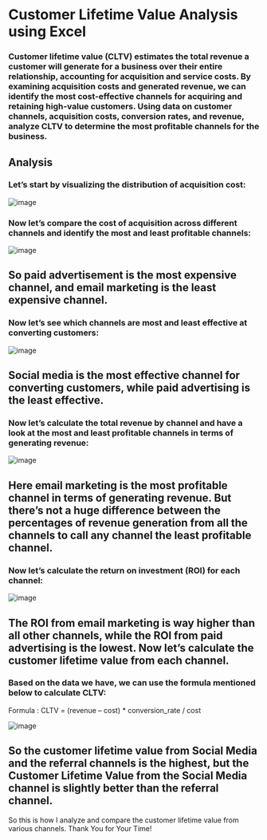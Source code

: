 # Customer Lifetime Value Analysis using Excel

### Customer lifetime value (CLTV) estimates the total revenue a customer will generate for a business over their entire relationship, accounting for acquisition and service costs. By examining acquisition costs and generated revenue, we can identify the most cost-effective channels for acquiring and retaining high-value customers. Using data on customer channels, acquisition costs, conversion rates, and revenue, analyze CLTV to determine the most profitable channels for the business.

## Analysis

### Let’s start by visualizing the distribution of acquisition cost:
![image](https://github.com/Siddhant1803/Customer-Lifetime-Value-Analysis/assets/127285389/1ba5c393-4636-49d7-a639-c68726f2194a)

### Now let’s compare the cost of acquisition across different channels and identify the most and least profitable channels:
![image](https://github.com/Siddhant1803/Customer-Lifetime-Value-Analysis/assets/127285389/5a85ea84-693a-4ac0-a267-8fc5ee8aa235)
## So paid advertisement is the most expensive channel, and email marketing is the least expensive channel. 

### Now let’s see which channels are most and least effective at converting customers:
![image](https://github.com/Siddhant1803/Customer-Lifetime-Value-Analysis/assets/127285389/74b0149e-08ab-4ffb-8cdc-7a165fd1bc4f)
## Social media is the most effective channel for converting customers, while paid advertising is the least effective. 

### Now let’s calculate the total revenue by channel and have a look at the most and least profitable channels in terms of generating revenue:
![image](https://github.com/Siddhant1803/Customer-Lifetime-Value-Analysis/assets/127285389/2f4c9eca-58ed-4f59-acac-d4e18e7cfdb5)
## Here email marketing is the most profitable channel in terms of generating revenue. But there’s not a huge difference between the percentages of revenue generation from all the channels to call any channel the least profitable channel.

### Now let’s calculate the return on investment (ROI) for each channel:
![image](https://github.com/Siddhant1803/Customer-Lifetime-Value-Analysis/assets/127285389/a5fb0b82-29c6-4ac8-80b9-c7f5eb6582b4)
## The ROI from email marketing is way higher than all other channels, while the ROI from paid advertising is the lowest. Now let’s calculate the customer lifetime value from each channel. 

### Based on the data we have, we can use the formula mentioned below to calculate CLTV:
Formula : CLTV = (revenue – cost) * conversion_rate / cost

![image](https://github.com/Siddhant1803/Customer-Lifetime-Value-Analysis/assets/127285389/8ce46949-e0fe-4dec-bfbb-dc3bb255fb56)

## So the customer lifetime value from Social Media and the referral channels is the highest, but the Customer Lifetime Value from the Social Media channel is slightly better than the referral channel.

So this is how I analyze and compare the customer lifetime value from various channels.
Thank You for Your Time!
